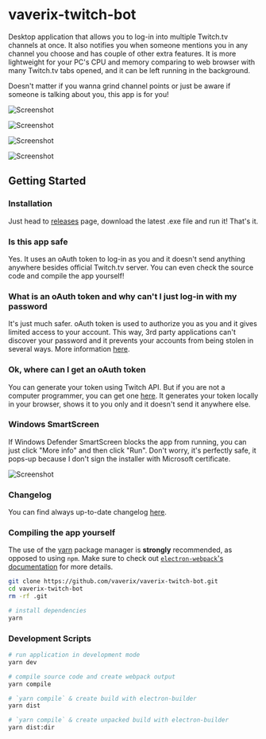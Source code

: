 
# vaverix-twitch-bot

Desktop application that allows you to log-in into multiple Twitch.tv channels at once. It also notifies you when someone mentions you in any channel you choose and has couple of other extra features.
It is more lightweight for your PC's CPU and memory comparing to web browser with many Twitch.tv tabs opened, and it can be left running in the background.

Doesn't matter if you wanna grind channel points or just be aware if someone is talking about you, this app is for you!

![Screenshot](screen1.png)

![Screenshot](screen2.png)

![Screenshot](screen3.png)

![Screenshot](screen4.png)

## Getting Started

### Installation

Just head to [releases](https://github.com/vaverix/vaverix-twitch-bot/releases) page, download the latest .exe file and run it! That's it.

### Is this app safe

Yes. It uses an oAuth token to log-in as you and it doesn't send anything anywhere besides official Twitch.tv server. You can even check the source code and compile the app yourself!

### What is an oAuth token and why can't I just log-in with my password

It's just much safer. oAuth token is used to authorize you as you and it gives limited access to your account. This way, 3rd party applications can't discover your password and it prevents your accounts from being stolen in several ways. More information [here](https://en.wikipedia.org/wiki/OAuth).

### Ok, where can I get an oAuth token

You can generate your token using Twitch API. But if you are not a computer programmer, you can get one [here](https://twitchapps.com/tmi/). It generates your token locally in your browser, shows it to you only and it doesn't send it anywhere else.

### Windows SmartScreen

If Windows Defender SmartScreen blocks the app from running, you can just click "More info" and then click "Run". Don't worry, it's perfectly safe, it pops-up because I don't sign the installer with Microsoft certificate.

![Screenshot](smartscreen.png)

### Changelog

You can find always up-to-date changelog [here](https://github.com/vaverix/vaverix-twitch-bot/blob/master/CHANGELOG.md).

### Compiling the app yourself

The use of the [yarn](https://yarnpkg.com/) package manager is **strongly** recommended, as opposed to using `npm`.
Make sure to check out [`electron-webpack`'s documentation](https://webpack.electron.build/) for more details.

```bash
git clone https://github.com/vaverix/vaverix-twitch-bot.git
cd vaverix-twitch-bot
rm -rf .git

# install dependencies
yarn
```

### Development Scripts

```bash
# run application in development mode
yarn dev

# compile source code and create webpack output
yarn compile

# `yarn compile` & create build with electron-builder
yarn dist

# `yarn compile` & create unpacked build with electron-builder
yarn dist:dir
```
